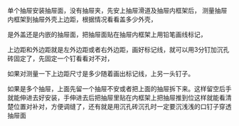 单个抽屉安装抽屉面，没有抽屉夹，先安上抽屉滑道及抽屉内框架后，
测量抽屉内框架到抽屉外壳上边距，根据情况看看盖多少外壳，

是外盖还是内嵌的抽屉面，把抽屉面贴在抽屉内框架上用铅笔画线标记，


上边距和外边距就是左外边距或者右外边距，画好标记线，就可以用3分钉加沉孔砖固定了，先固定一个钉看看对不对，


如果对测量一下上边距尺寸是多少随着画出标记线，上另一头钉子。





如果是多个抽屉，上面先留一个抽屉不安或者把上面的抽屉拆下来。这样留空后手就能伸进去好安装，手伸进去后把抽屉里贴在内框架上把抽屉推到位这样就能看清楚位置对补对，方便调缝了，还有就是用沉孔砖沉孔时一定要沉浅浅的口钉子穿透抽屉面
